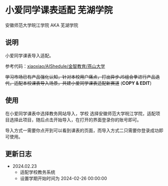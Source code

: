 # 小爱同学课表适配 芜湖学院

安徽师范大学皖江学院 AKA 芜湖学院

## 说明

小爱同学课表导入适配。

参考代码：[xiaoxiao/AIShedule/金智教育/燕山大学](https://gitee.com/alovelygirl/aishedule/tree/master/%E9%87%91%E6%99%BA%E6%95%99%E5%8A%A1/%E7%87%95%E5%B1%B1%E5%A4%A7%E5%AD%A6)

~~学习市场已有产品强化认知，针对本校用户痛点，打出异步JS组合拳进行产品迭代，适配本校课表导入场景，共建小爱同学课表适配新赛道~~ (**COPY & EDIT**)

## 使用

在小爱同学课表中选择教务网站导入，学校 选择安徽师范大学皖江学院，适配项目选择此项目，随后点击开始导入，在打开的界面登录你的账号即可。

导入方式一需要你点开到可以看到课表的页面，而导入方式二只需要你登录成功即可使用。

## 更新日志

- 2024.02.23
  - 适配学校教务系统
  - 设置学期开始时间为 2024-02-26 00:00:00


